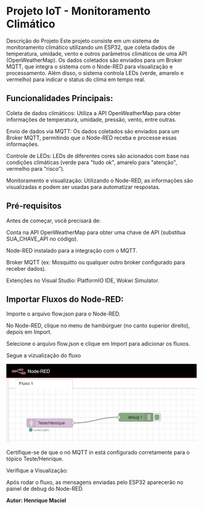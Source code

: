 # Projeto IoT - Monitoramento Climático

Descrição do Projeto
Este projeto consiste em um sistema de monitoramento climático utilizando um ESP32, que coleta dados de temperatura, umidade, vento e outros parâmetros climáticos de uma API (OpenWeatherMap). Os dados coletados são enviados para um Broker MQTT, que integra o sistema com o Node-RED para visualização e processamento. Além disso, o sistema controla LEDs (verde, amarelo e vermelho) para indicar o status do clima em tempo real.

## Funcionalidades Principais:
Coleta de dados climáticos: Utiliza a API OpenWeatherMap para obter informações de temperatura, umidade, pressão, vento, entre outras.

Envio de dados via MQTT: Os dados coletados são enviados para um Broker MQTT, permitindo que o Node-RED receba e processe essas informações.

Controle de LEDs: LEDs de diferentes cores são acionados com base nas condições climáticas (verde para "tudo ok", amarelo para "atenção", vermelho para "risco").

Monitoramento e visualização: Utilizando o Node-RED, as informações são visualizadas e podem ser usadas para automatizar respostas.

## Pré-requisitos
Antes de começar, você precisará de:

Conta na API OpenWeatherMap para obter uma chave de API (substitua SUA_CHAVE_API no código).

Node-RED instalado para a integração com o MQTT.

Broker MQTT (ex: Mosquitto ou qualquer outro broker configurado para receber dados).

Extenções no Visual Studio: PlatformIO IDE, Wokwi Simulator.

## Importar Fluxos do Node-RED:

Importe o arquivo flow.json para o Node-RED.

No Node-RED, clique no menu de hambúrguer (no canto superior direito), depois em Import.

Selecione o arquivo flow.json e clique em Import para adicionar os fluxos.

Segue a vizualização do fluxo

![Texto Alternativo](fluxoNodeRed.png)

Certifique-se de que o nó MQTT in está configurado corretamente para o tópico Teste/Henrique.

Verifique a Visualização:

Após rodar o fluxo, as mensagens enviadas pelo ESP32 aparecerão no painel de debug do Node-RED.

**Autor: Henrique Maciel**
